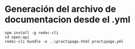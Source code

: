 # Generación del archivo de documentacion desde el .yml

    npm install -g redoc-cli
    cd open-api
    redoc-cli bundle -o ..\practipago.html practipago.yml
